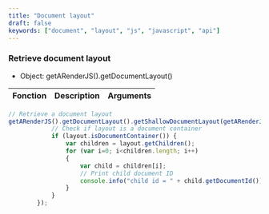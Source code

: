 ```yaml
---
title: "Document layout"
draft: false
keywords: ["document", "layout", "js", "javascript", "api"]
---
```


### Retrieve document layout

- Object: getARenderJS().getDocumentLayout()

| Fonction                                                    | Description                                                                                                                                     | Arguments                                                                                                                                                                                                                                      |
| ----------------------------------------------------------- | ----------------------------------------------------------------------------------------------------------------------------------------------- | ---------------------------------------------------------------------------------------------------------------------------------------------------------------------------------------------------------------------------------------------- |

```js
// Retrieve a document layout
getARenderJS().getDocumentLayout().getShallowDocumentLayout(getARenderJS().getMasterDocumentId(), function(layout) {
            // Check if layout is a document container
            if (layout.isDocumentContainer()) {
                var children = layout.getChildren();
                for (var i=0; i<children.length; i++)
                {
                    var child = children[i];
                    // Print child document ID
                    console.info("child id = " + child.getDocumentId());
                }
            }
        });
```
